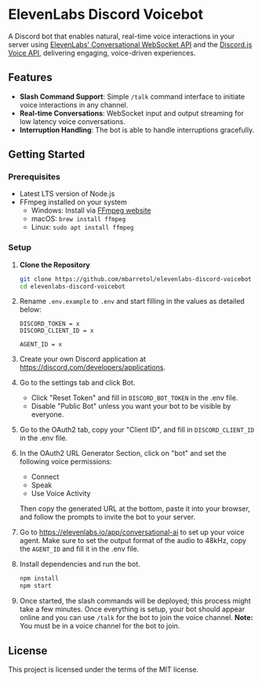 # ElevenLabs Discord Voicebot

A Discord bot that enables natural, real-time voice interactions in your server using [ElevenLabs' Conversational WebSocket API](https://elevenlabs.io/docs/conversational-ai/docs/introduction) and the [Discord.js Voice API](https://discordjs.guide/voice/#installation), delivering engaging, voice-driven experiences.

## Features

- **Slash Command Support**: Simple `/talk` command interface to initiate voice interactions in any channel.
- **Real-time Conversations**: WebSocket input and output streaming for low latency voice conversations.
- **Interruption Handling**: The bot is able to handle interruptions gracefully.

## Getting Started

### Prerequisites

- Latest LTS version of Node.js
- FFmpeg installed on your system
   - Windows: Install via [FFmpeg website](https://ffmpeg.org/download.html)
   - macOS: `brew install ffmpeg`
   - Linux: `sudo apt install ffmpeg`

### Setup

1. **Clone the Repository**

   ```bash
   git clone https://github.com/mbarretol/elevenlabs-discord-voicebot
   cd elevenlabs-discord-voicebot
   ```

2. Rename `.env.example` to `.env` and start filling in the values as detailed below:

   ```
   DISCORD_TOKEN = x
   DISCORD_CLIENT_ID = x

   AGENT_ID = x
   ```

3. Create your own Discord application at https://discord.com/developers/applications.

4. Go to the settings tab and click Bot.

   - Click "Reset Token" and fill in `DISCORD_BOT_TOKEN` in the .env file.
   - Disable "Public Bot" unless you want your bot to be visible by everyone.

5. Go to the OAuth2 tab, copy your "Client ID", and fill in `DISCORD_CLIENT_ID` in the .env file.

6. In the OAuth2 URL Generator Section, click on "bot" and set the following voice permissions:

   - Connect
   - Speak
   - Use Voice Activity

   Then copy the generated URL at the bottom, paste it into your browser, and follow the prompts to invite the bot to your server.

7. Go to https://elevenlabs.io/app/conversational-ai to set up your voice agent. Make sure to set the output format of the audio to 48kHz, copy the `AGENT_ID` and fill it in the .env file.

8. Install dependencies and run the bot.

   ```bash
   npm install
   npm start
   ```

9. Once started, the slash commands will be deployed; this process might take a few minutes. Once everything is setup, your bot should appear online and you can use `/talk` for the bot to join the voice channel.
   **Note:** You must be in a voice channel for the bot to join.

## License

This project is licensed under the terms of the MIT license.
